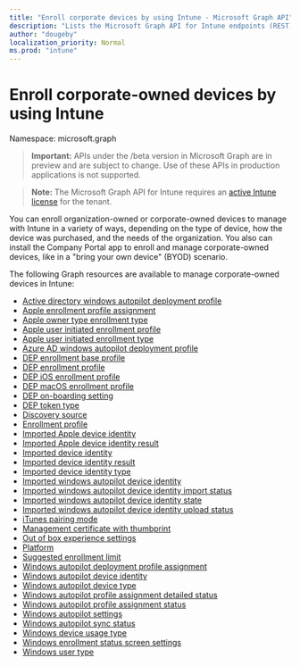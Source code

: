 ```yaml
---
title: "Enroll corporate devices by using Intune - Microsoft Graph API"
description: "Lists the Microsoft Graph API for Intune endpoints (REST) that enroll devices for a tenant organization."
author: "dougeby"
localization_priority: Normal
ms.prod: "intune"
---
```


# Enroll corporate-owned devices by using Intune

Namespace: microsoft.graph

> **Important:** APIs under the /beta version in Microsoft Graph are in preview and are subject to change. Use of these APIs in production applications is not supported.

> **Note:** The Microsoft Graph API for Intune requires an [active Intune license](https://go.microsoft.com/fwlink/?linkid=839381) for the tenant.

You can enroll organization-owned or corporate-owned devices to manage with Intune in a variety of ways, depending on the type of device, how the device was purchased, and the needs of the organization. You also can install the Company Portal app to enroll and manage corporate-owned devices, like in a "bring your own device" (BYOD) scenario.

The following Graph resources are available to manage corporate-owned devices in Intune:

- [Active directory windows autopilot deployment profile](intune-enrollment-activedirectorywindowsautopilotdeploymentprofile.md)
- [Apple enrollment profile assignment](intune-enrollment-appleenrollmentprofileassignment.md)
- [Apple owner type enrollment type](intune-enrollment-appleownertypeenrollmenttype.md)
- [Apple user initiated enrollment profile](intune-enrollment-appleuserinitiatedenrollmentprofile.md)
- [Apple user initiated enrollment type](intune-enrollment-appleuserinitiatedenrollmenttype.md)
- [Azure AD windows autopilot deployment profile](intune-enrollment-azureadwindowsautopilotdeploymentprofile.md)
- [DEP enrollment base profile](intune-enrollment-depenrollmentbaseprofile.md)
- [DEP enrollment profile](intune-enrollment-depenrollmentprofile.md)
- [DEP iOS enrollment profile](intune-enrollment-depiosenrollmentprofile.md)
- [DEP macOS enrollment profile](intune-enrollment-depmacosenrollmentprofile.md)
- [DEP on-boarding setting](intune-enrollment-deponboardingsetting.md)
- [DEP token type](intune-enrollment-deptokentype.md)
- [Discovery source](intune-enrollment-discoverysource.md)
- [Enrollment profile](intune-enrollment-enrollmentprofile.md)
- [Imported Apple device identity](intune-enrollment-importedappledeviceidentity.md)
- [Imported Apple device identity result](intune-enrollment-importedappledeviceidentityresult.md)
- [Imported device identity](intune-enrollment-importeddeviceidentity.md)
- [Imported device identity result](intune-enrollment-importeddeviceidentityresult.md)
- [Imported device identity type](intune-enrollment-importeddeviceidentitytype.md)
- [Imported windows autopilot device identity](intune-enrollment-importedwindowsautopilotdeviceidentity.md)
- [Imported windows autopilot device identity import status](intune-enrollment-importedwindowsautopilotdeviceidentityimportstatus.md)
- [Imported windows autopilot device identity state](intune-enrollment-importedwindowsautopilotdeviceidentitystate.md)
- [Imported windows autopilot device identity upload status](intune-enrollment-importedwindowsautopilotdeviceidentityuploadstatus.md)
- [iTunes pairing mode](intune-enrollment-itunespairingmode.md)
- [Management certificate with thumbprint](intune-enrollment-managementcertificatewiththumbprint.md)
- [Out of box experience settings](intune-enrollment-outofboxexperiencesettings.md)
- [Platform](intune-enrollment-platform.md)
- [Suggested enrollment limit](intune-enrollment-suggestedenrollmentlimit.md)
- [Windows autopilot deployment profile assignment](intune-enrollment-windowsautopilotdeploymentprofileassignment.md)
- [Windows autopilot device identity](intune-enrollment-windowsautopilotdeviceidentity.md)
- [Windows autopilot device type](intune-enrollment-windowsautopilotdevicetype.md)
- [Windows autopilot profile assignment detailed status](intune-enrollment-windowsautopilotprofileassignmentdetailedstatus.md)
- [Windows autopilot profile assignment status](intune-enrollment-windowsautopilotprofileassignmentstatus.md)
- [Windows autopilot settings](intune-enrollment-windowsautopilotsettings.md)
- [Windows autopilot sync status](intune-enrollment-windowsautopilotsyncstatus.md)
- [Windows device usage type](intune-enrollment-windowsdeviceusagetype.md)
- [Windows enrollment status screen settings](intune-enrollment-windowsenrollmentstatusscreensettings.md)
- [Windows user type](intune-enrollment-windowsusertype.md)